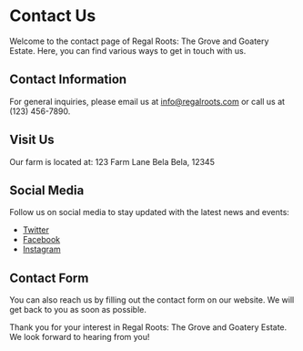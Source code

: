 # Contact Us

Welcome to the contact page of Regal Roots: The Grove and Goatery Estate. Here, you can find various ways to get in touch with us.

## Contact Information

For general inquiries, please email us at [info@regalroots.com](mailto:info@regalroots.com) or call us at (123) 456-7890.

## Visit Us

Our farm is located at:
123 Farm Lane
Bela Bela, 12345

## Social Media

Follow us on social media to stay updated with the latest news and events:

- [Twitter](https://twitter.com/regalroots)
- [Facebook](https://facebook.com/regalroots)
- [Instagram](https://instagram.com/regalroots)

## Contact Form

You can also reach us by filling out the contact form on our website. We will get back to you as soon as possible.

Thank you for your interest in Regal Roots: The Grove and Goatery Estate. We look forward to hearing from you!
